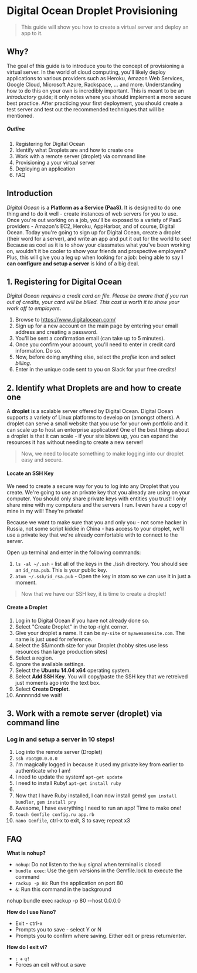 # Digital Ocean Droplet Provisioning

> This guide will show you how to create a virtual server and deploy an app to it.

## Why?

The goal of this guide is to introduce you to the concept of provisioning a virtual server. In the world of cloud computing, you'll likely deploy applications to various providers such as Heroku, Amazon Web Services, Google Cloud, Microsoft Azure, Rackspace, ... and more. Understanding how to do this on your own is incredibly important. This is meant to be an _introductory_ guide; it only notes where you should implement a more secure best practice. After practicing your first deployment, you should create a test server and test out the recommended techniques that will be mentioned.

##### Outline

1. Registering for Digital Ocean
2. Identify what Droplets are and how to create one
3. Work with a remote server (droplet) via command line
4. Provisioning a your virtual server
5. Deploying an application
6. FAQ

## Introduction

*Digital Ocean* is a **Platform as a Service (PaaS)**. It is designed to do one thing and to do it well - create instances of web servers for you to use. Once you're out working on a job, you'll be exposed to a variety of PaaS providers - Amazon's EC2, Heroku, AppHarbor, and of course, Digital Ocean. Today you're going to sign up for Digital Ocean, create a droplet (their word for a server), and write an app and put it out for the world to see! Because as cool as it is to show your classmates what you've been working on, wouldn't it be cooler to show your friends and prospective employers? Plus, this will give you a leg up when looking for a job: being able to say **I can configure and setup a server** is kind of a big deal.

## 1. Registering for Digital Ocean
*Digital Ocean requires a credit card on file. Please be aware that if you run out of credits, your card will be billed. This cost is worth it to show your work off to employers.*

  1. Browse to https://www.digitalocean.com/
  2. Sign up for a new account on the main page by entering your email address and creating a password.
  3. You'll be sent a confirmation email (can take up to 5 minutes).
  4. Once you confirm your account, you'll need to enter in credit card information. Do so.
  5. Now, before doing anything else, select the *profile* icon and select *billing*.
  6. Enter in the unique code sent to you on Slack for your free credits!

## 2. Identify what Droplets are and how to create one

A **droplet** is a scalable server offered by Digital Ocean. Digital Ocean supports a variety of Linux platforms to develop on (amongst others). A droplet can serve a small website that you use for your own portfolio and it can scale up to host an enterprise application! One of the best things about a droplet is that it can scale - if your site blows up, you can expand the resources it has without needing to create a new server!

> Now, we need to locate something to make logging into our droplet easy and secure.

#### Locate an SSH Key

We need to create a secure way for you to log into any Droplet that you create. We're going to use an private key that you already are using on your computer. You should only share private keys with entities you trust! I only share mine with my computers and the servers I run. I even have a copy of mine in my will! They're private!

Because we want to make sure that you and only you - not some hacker in Russia, not some script kiddie in China - has access to your droplet, we'll use a private key that we're already comfortable with to connect to the server.

Open up terminal and enter in the following commands:

  1. `ls -al ~/.ssh` - list all of the keys in the ./ssh directory. You should see an `id_rsa.pub`. This is your public key.
  3. `atom ~/.ssh/id_rsa.pub` - Open the key in atom so we can use it in just a moment.

> Now that we have our SSH key, it is time to create a droplet!

#### Create a Droplet

  1. Log in to Digital Ocean if you have not already done so.
  2. Select "Create Droplet" in the top-right corner.
  3. Give your droplet a name. It can be `my-site` or `myawesomesite.com`. The name is just used for reference.
  4. Select the $5/month size for your Droplet (hobby sites use less resources than large production sites)
  5. Select a region.
  6. Ignore the available settings.
  7. Select the **Ubuntu 14.04 x64** operating system.
  8. Select **Add SSH Key**. You will copy/paste the SSH key that we retreived just moments ago into the text box.
  9. Select **Create Droplet**.
  10. Annnnndd we wait!

## 3. Work with a remote server (droplet) via command line

### Log in and setup a server in 10 steps!

  1. Log into the remote server (Droplet)
  2. `ssh root@0.0.0.0`
  3. I'm magically logged in because it used my private key from earlier to authenticate who I am!
  4. I need to update the system! `apt-get update`
  5. I need to install Ruby! `apt-get install ruby`
  6.
  6. Now that I have Ruby installed, I can now install gems! `gem install bundler`, `gem install pry`
  7. Awesome, I have everything I need to run an app! Time to make one!
  8. `touch Gemfile config.ru app.rb`
  9. `nano Gemfile`, ctrl-x to exit, S to save; repeat x3




## FAQ

**What is nohup?**
- `nohup`: Do not listen to the `hup` signal when terminal is closed
- `bundle exec`: Use the gem versions in the Gemfile.lock to execute the command
- `rackup -p 80`: Run the application on port 80
- `&`: Run this command in the background

nohup bundle exec rackup -p 80 --host 0.0.0.0

**How do I use Nano?**
- Exit - ctrl-x
- Prompts you to save - select Y or N
- Prompts you to confirm where saving. Either edit or press return/enter.

**How do I exit vi?**
- `:` + `q!`
- Forces an exit without a save
